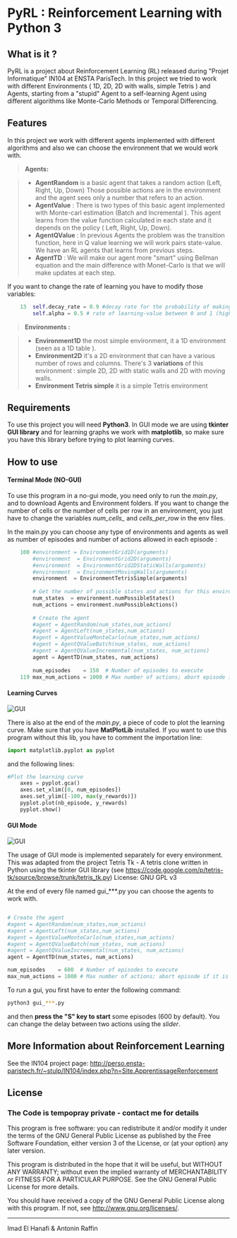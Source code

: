 PyRL : Reinforcement Learning with Python 3
===================

## What is it ? ##

PyRL is a project about Reinforcement Learning (RL) released during "Projet Informatique" IN104 at ENSTA ParisTech. In this project we tried to work with different Environments ( 1D, 2D, 2D with walls,  simple Tetris ) and Agents, starting from a "stupid" Agent to a self-learning Agent using different algorithms like Monte-Carlo Methods or Temporal Differencing.


Features
-------------

In this project we work with different agents implemented with different algorithms and also we can choose the environment that we would work with.

> **Agents:**

> - **AgentRandom** is a basic agent that takes a random action (Left, Right, Up, Down) Those possible actions are in the environment and the agent sees only a number that refers to an action.
> - **AgentValue**  : There is two types of this basic agent implemented with Monte-carl estimation (Batch and Incremental ). This agent learns from the value function calculated in each state and it depends on the policy ( Left, Right, Up, Down).
> - **AgentQValue** :  In previous Agents the problem was the transition function, here in Q value learning we will work pairs state-value. We have an RL agents that learns from previous steps.
> - **AgentTD** :  We will make our agent more "smart" using Bellman equation and the main difference with Monet-Carlo is that we will make updates at each step.

If you want to change the rate of learning you have to modify those variables:
```python
    13	self.decay_rate = 0.9 #decay rate for the probability of making a random action(0.99 slow learning)
        self.alpha = 0.5 # rate of learning-value between 0 and 1 (high value = fast learning but can lead to oscillations)	
```

> **Environments :**

> - **Environment1D** the most simple environment, it a 1D environment (seen as a 1D table ).
> - **Environment2D** it's a 2D environment that can have a various number of rows and columns.
There's 3 **variations** of this environment : simple 2D, 2D with static walls and 2D with moving walls.
> - **Environment Tetris simple** it is a simple Tetris environment 

Requirements 
-------------

To use this project you will need **Python3**. In GUI mode we are using **tkinter GUI library** and for learning graphs we work with **matplotlib**, so make sure you have this library before trying to plot learning curves.

How to use  
-------------


#### Terminal Mode (NO-GUI)

To use this program in a no-gui mode, you need only to run the *main.py*, and to download Agents and Environment folders. If you want to change the number of cells or the number of cells per row in an environment, you just have to change the variables *num_cells_* and *cells_per_row* in the env files.

In the main.py you can choose any type of environments and agents as well as number of episodes and number of actions allowed in each episode :

```python
    100 #environment = EnvironmentGrid1D(arguments)
	    #environment  = EnvironmentGrid2D(arguments)
		#environment  = EnvironmentGrid2DStaticWalls(arguments)
	    #environment  = EnvironmentMovingWalls(arguments)
	    environment  = EnvironmentTetrisSimple(arguments)
    
	    # Get the number of possible states and actions for this environment  
	    num_states  = environment.numPossibleStates()
	    num_actions = environment.numPossibleActions()
    
	    # Create the agent
	    #agent = AgentRandom(num_states,num_actions)
	    #agent = AgentLeft(num_states,num_actions)
	    #agent = AgentValueMonteCarlo(num_states,num_actions)
	    #agent = AgentQValueBatch(num_states, num_actions)
	    #agent = AgentQValueIncremental(num_states, num_actions)
    	agent = AgentTD(num_states, num_actions)
    
	    num_episodes    = 150  # Number of episodes to execute
	119 max_num_actions = 1000 # Max number of actions; abort episode if it is more.
```
#### Learning Curves

![GUI](http://code2net.com/folder/screenshots/curves.png)

There is also at the end of the *main.py*, a piece of code to plot the learning curve. Make sure that you have **MatPlotLib** installed. If you want to use this program without this lib, you have to comment the importation line:

```python
import matplotlib.pyplot as pyplot
```

and the following lines:

```python
#Plot the learning curve
    axes = pyplot.gca()
    axes.set_xlim([0, num_episodes])
    axes.set_ylim([-100, max(y_rewards)])
    pyplot.plot(nb_episode, y_rewards)
    pyplot.show()
```

#### GUI Mode

![GUI](http://code2net.com/folder/screenshots/gui.png)

The usage of GUI mode is implemented separately for every environment. This was adapted from the project Tetris Tk - A tetris clone written in Python using the tkinter GUI library (see https://code.google.com/p/tetris-tk/source/browse/trunk/tetris_tk.py)
License: GNU GPL v3

At the end of every file named gui_***.py you can choose the agents to work with. 
```python

# Create the agent
#agent = AgentRandom(num_states,num_actions)
#agent = AgentLeft(num_states,num_actions)
#agent = AgentValueMonteCarlo(num_states,num_actions)
#agent = AgentQValueBatch(num_states, num_actions)
#agent = AgentQValueIncremental(num_states, num_actions)
agent = AgentTD(num_states, num_actions)

num_episodes    = 600  # Number of episodes to execute
max_num_actions = 1000 # Max number of actions; abort episode if it is more

```

To run a gui, you first have to enter the following command:
```bash
python3 gui_***.py
```
and then **press the "S" key to start** some episodes (600 by default). You can change the delay between two actions using the *slider*.


More Information about Reinforcement Learning
-------------

See the IN104 project page: 
http://perso.ensta-paristech.fr/~stulp/IN104/index.php?n=Site.ApprentissageRenforcement

License
-------------
### The Code is tempopray private - contact me for details

This program is free software: you can redistribute it and/or modify
it under the terms of the GNU General Public License as published by
the Free Software Foundation, either version 3 of the License, or
(at your option) any later version.

This program is distributed in the hope that it will be useful,
but WITHOUT ANY WARRANTY; without even the implied warranty of
MERCHANTABILITY or FITNESS FOR A PARTICULAR PURPOSE.  See the
GNU General Public License for more details.

You should have received a copy of the GNU General Public License
along with this program.  If not, see <http://www.gnu.org/licenses/>.

-----
Imad El Hanafi & Antonin Raffin 

